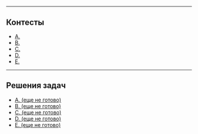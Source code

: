 # []()

---
## Контесты

- [A. ]()
- [B. ]()
- [C. ]()
- [D. ]()
- [E. ]()

---
## Решения задач

- [A. (еще не готово)](https://github.com/OkhotnikovFN/Yandex-Algorithms/tree/main/trainings_2.0/division_a/hw_6/task_a)
- [B. (еще не готово)](https://github.com/OkhotnikovFN/Yandex-Algorithms/tree/main/trainings_2.0/division_a/hw_6/task_b)
- [C. (еще не готово)](https://github.com/OkhotnikovFN/Yandex-Algorithms/tree/main/trainings_2.0/division_a/hw_6/task_c)
- [D. (еще не готово)](https://github.com/OkhotnikovFN/Yandex-Algorithms/tree/main/trainings_2.0/division_a/hw_6/task_d)
- [E. (еще не готово)](https://github.com/OkhotnikovFN/Yandex-Algorithms/tree/main/trainings_2.0/division_a/hw_6/task_e)
